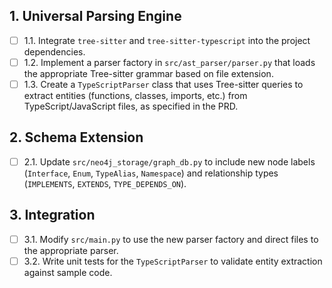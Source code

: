 ## 1. Universal Parsing Engine
- [ ] 1.1. Integrate `tree-sitter` and `tree-sitter-typescript` into the project dependencies.
- [ ] 1.2. Implement a parser factory in `src/ast_parser/parser.py` that loads the appropriate Tree-sitter grammar based on file extension.
- [ ] 1.3. Create a `TypeScriptParser` class that uses Tree-sitter queries to extract entities (functions, classes, imports, etc.) from TypeScript/JavaScript files, as specified in the PRD.

## 2. Schema Extension
- [ ] 2.1. Update `src/neo4j_storage/graph_db.py` to include new node labels (`Interface`, `Enum`, `TypeAlias`, `Namespace`) and relationship types (`IMPLEMENTS`, `EXTENDS`, `TYPE_DEPENDS_ON`).

## 3. Integration
- [ ] 3.1. Modify `src/main.py` to use the new parser factory and direct files to the appropriate parser.
- [ ] 3.2. Write unit tests for the `TypeScriptParser` to validate entity extraction against sample code.
